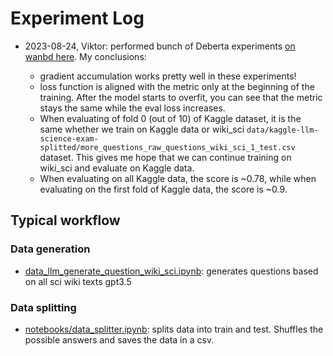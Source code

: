 

# Experiment Log



- 2023-08-24, Viktor: performed bunch of Deberta experiments [on wanbd here](https://wandb.ai/viktor-cikojevic/huggingface/reports/Untitled-Report--Vmlldzo1MjIyNzc3). My conclusions:

    - gradient accumulation works pretty well in these experiments!
    - loss function is aligned with the metric only at the beginning of the training. After the model starts to overfit, you can see that the metric stays the same while the eval loss increases.
    - When evaluating of fold 0 (out of 10) of Kaggle dataset, it is the same whether we train on Kaggle data or wiki_sci `data/kaggle-llm-science-exam-splitted/more_questions_raw_questions_wiki_sci_1_test.csv` dataset. This gives me hope that we can continue training on wiki_sci and evaluate on Kaggle data.
    - When evaluating on all Kaggle data, the score is ~0.78, while when evaluating on the first fold of Kaggle data, the score is ~0.9. 



## Typical workflow


### Data generation

- [data_llm_generate_question_wiki_sci.ipynb](../notebooks/data_llm_generate_question_wiki_sci.ipynb): generates questions based on all sci wiki texts gpt3.5

### Data splitting

- [notebooks/data_splitter.ipynb](notebooks/data_splitter.ipynb): splits data into train and test. Shuffles the possible answers and saves the data in a csv.




